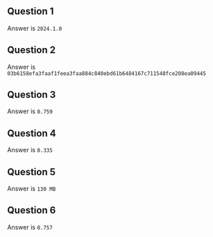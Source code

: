 ## Question 1

Answer is `2024.1.0`

## Question 2

Answer is `03b6158efa3faaf1feea3faa884c840ebd61b6484167c711548fce208ea09445`

## Question 3

Answer is `0.759`

## Question 4

Answer is `0.335`

## Question 5

Answer is `130 MB`

## Question 6

Answer is `0.757`
